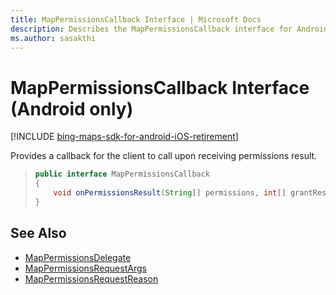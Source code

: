 ```yaml
---
title: MapPermissionsCallback Interface | Microsoft Docs
description: Describes the MapPermissionsCallback interface for Android and provides the MapPermissionsDelegate, RequestArgs, and RequestReason references.
ms.author: sasakthi
---
```


# MapPermissionsCallback Interface (Android only)

[!INCLUDE [bing-maps-sdk-for-android-iOS-retirement](../../../includes/bing-maps-sdk-for-android-iOS-retirement.md)]

Provides a callback for the client to call upon receiving permissions result.

>```java
> public interface MapPermissionsCallback
> {
>     void onPermissionsResult(String[] permissions, int[] grantResults);
> }
>```

## See Also

* [MapPermissionsDelegate](mappermissionsdelegate-interface.md)
* [MapPermissionsRequestArgs](mappermissionsrequestargs-class.md)
* [MapPermissionsRequestReason](mappermissionsrequestreason-enumeration.md)
